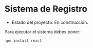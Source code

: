 <h1>Sistema de Registro</h1>

- Estado del proyecto: En construcción.

Para ejecutar el sistema debes poner:

````npm install react````
